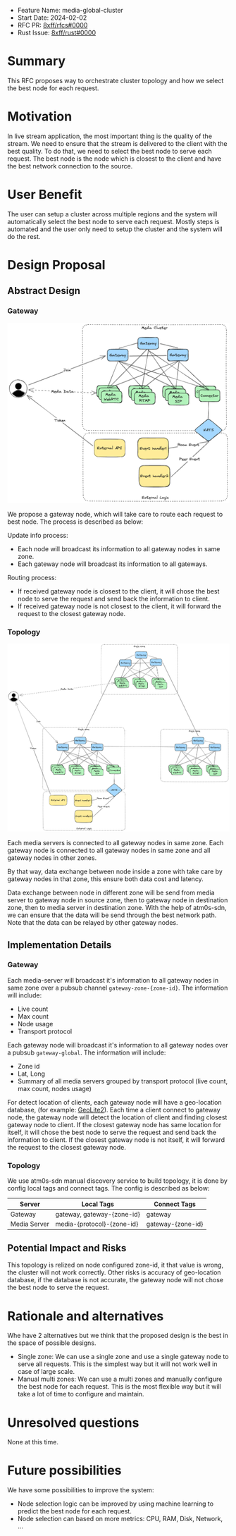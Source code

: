 - Feature Name: media-global-cluster
- Start Date: 2024-02-02
- RFC PR: [8xff/rfcs#0000](https://github.com/8xff/rfcs/pull/0000)
- Rust Issue: [8xff/rust#0000](https://github.com/8xff/rust/issues/0000)

# Summary
[summary]: #summary

This RFC proposes way to orchestrate cluster topology and how we select the best node for each request.

# Motivation
[motivation]: #motivation

In live stream application, the most important thing is the quality of the stream. We need to ensure that the stream is delivered to the client with the best quality. To do that, we need to select the best node to serve each request. The best node is the node which is closest to the client and have the best network connection to the source.

# User Benefit

The user can setup a cluster across multiple regions and the system will automatically select the best node to serve each request. Mostly steps is automated and the user only need to setup the cluster and the system will do the rest.

# Design Proposal

## Abstract Design

### Gateway

![Single zone](./0000-media-global-cluster/single-zone.excalidraw.png)

We propose a gateway node, which will take care to route each request to best node. The process is described as below:

Update info process:

- Each node will broadcast its information to all gateway nodes in same zone.
- Each gateway node will broadcast its information to all gateways.

Routing process:

- If received gateway node is closest to the client, it will chose the best node to serve the request and send back the information to client.
- If received gateway node is not closest to the client, it will forward the request to the closest gateway node.

### Topology

![Multi zones](./0000-media-global-cluster/multi-zones.excalidraw.png)

Each media servers is connected to all gateway nodes in same zone. Each gateway node is connected to all gateway nodes in same zone and all gateway nodes in other zones.

By that way, data exchange between node inside a zone with take care by gateway nodes in that zone, this ensure both data cost and latency.

Data exchange between node in different zone will be send from media server to gateway node in source zone, then to gateway node in destination zone, then to media server in destination zone. With the help of atm0s-sdn, we can ensure that the data will be send through the best network path. Note that the data can be relayed by other gateway nodes.

## Implementation Details

### Gateway

Each media-server will broadcast it's information to all gateway nodes in same zone over a pubsub channel `gateway-zone-{zone-id}`. The information will include:

- Live count
- Max count
- Node usage
- Transport protocol

Each gateway node will broadcast it's information to all gateway nodes over a pubsub `gateway-global`. The information will include:

- Zone id
- Lat, Long
- Summary of all media servers grouped by transport protocol (live count, max count, nodes usage)

For detect location of clients, each gateway node will have a geo-location database, (for example: [GeoLite2](https://dev.maxmind.com/geoip/geoip2/geolite2/)). Each time a client connect to gateway node, the gateway node will detect the location of client and finding closest gateway node to client. If the closest gateway node has same location for itself, it will chose the best node to serve the request and send back the information to client. If the closest gateway node is not itself, it will forward the request to the closest gateway node.

### Topology

We use atm0s-sdn manual discovery service to build topology, it is done by config local tags and connect tags. The config is described as below:

| Server        | Local Tags                     | Connect Tags |
| ------------- | ------------------------------ | ------------ |
| Gateway       | gateway, gateway-{zone-id}     | gateway      |
| Media Server  | media-{protocol}-{zone-id}     | gateway-{zone-id} |

## Potential Impact and Risks

This topology is relized on node configured zone-id, it that value is wrong, the cluster will not work correctly.
Other risks is accuracy of geo-location database, if the database is not accurate, the gateway node will not chose the best node to serve the request.

# Rationale and alternatives
[rationale-and-alternatives]: #rationale-and-alternatives

Whe have 2 alternatives but we think that the proposed design is the best in the space of possible designs.

- Single zone: We can use a single zone and use a single gateway node to serve all requests. This is the simplest way but it will not work well in case of large scale.
- Manual multi zones: We can use a multi zones and manually configure the best node for each request. This is the most flexible way but it will take a lot of time to configure and maintain.

# Unresolved questions
[unresolved-questions]: #unresolved-questions

None at this time.

# Future possibilities
[future-possibilities]: #future-possibilities

We have some possibilities to improve the system:

- Node selection logic can be improved by using machine learning to predict the best node for each request.
- Node selection can based on more metrics: CPU, RAM, Disk, Network, ...